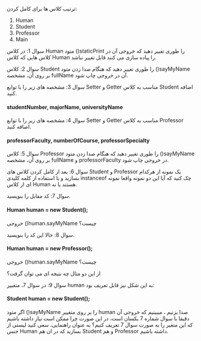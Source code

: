 ترتیب کلاس ها برای کامل کردن:

1. Human
2. Student
3. Professor
4. Main


سوال 1:  در کلاس Human متود ()staticPrint را طوری تغییر دهید که خروجی آن در کلاس هایی که کلاس Human را پیاده سازی می کنند قابل تغییر نباشد.

سوال 2:  کلاس Student را طوری تغییر دهید که هنگام صدا زدن متود ()sayMyName بر روی آن، مشخصه fullName آن در خروجی چاپ شود.

سوال 3:  مشخصه های زیر را با توابع Setter و Getter مناسب به کلاس Student اضافه کنید.
#### studentNumber, majorName, universityName

سوال 4:  مشخصه های زیر را با توابع Setter و Getter مناسب به کلاس Professor اضافه کنید.
#### professorFaculty, numberOfCourse, professorSpecialty

سوال 5: کلاس Professor را طوری تغییر دهید که هنگام صدا زدن متود ()sayMyName بر روی آن، مشخصه fullName و professorFaculty در خروجی چاپ شود.

سوال 6: بعد از کامل کردن کلاس های Student و Professor یک نمونه از هرکدام بسازید و با استفاده از کلمه کلیدی instanceof چک کنید که آیا این دو نمونه واقعا نمونه ای از کلاس Human هستند یا نه.

سوال 7: کد مقابل را بنویسید.
#### Human human = new Student();
خروجی ()human.sayMyName چیست؟

سوال 8: حالا این کد را بنویسید.
#### Human human = new Professor();
خروجی ()human.sayMyName چیست؟

از این دو مثال چه نتیجه ای می توان گرفت؟

سوال 9: در سوال 7، متغییر human به این شکل نیز قابل تعریف بود:
#### Student human = new Student();
اگر متود ()sayMyName را بر روی متغییر human صدا بزنیم ، میبینیم که خروجی آن دقیقا با سوال شماره 7 یکسان است، در این صورت چرا ممکن است نیاز داشته باشیم که این متغیر را به صورت سوال 7 تعریف کنیم؟
به عنوان راهنمایی، سعی کنید لیستی از جنس Human بسازید که در ان هم Student و هم Professor داشته باشیم.
